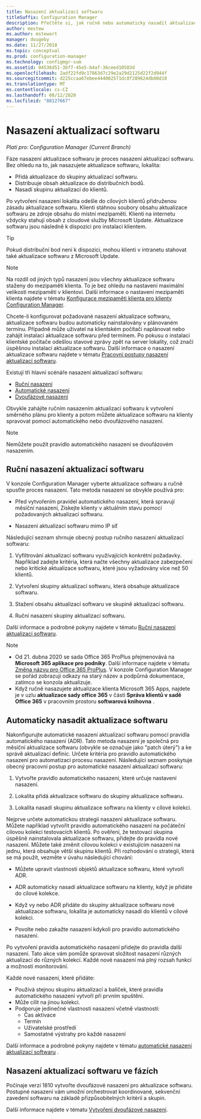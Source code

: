 ```yaml
---
title: Nasazení aktualizací softwaru
titleSuffix: Configuration Manager
description: Přečtěte si, jak ručně nebo automaticky nasadit aktualizace softwaru v konzole Configuration Manager.
author: mestew
ms.author: mstewart
manager: dougeby
ms.date: 11/27/2018
ms.topic: conceptual
ms.prod: configuration-manager
ms.technology: configmgr-sum
ms.assetid: 04536d51-3bf7-45e5-b4af-36ceed10583d
ms.openlocfilehash: 2adf22fd9c17863d7c29e2a29d2125d22f2d944f
ms.sourcegitcommit: d225ccaa67ebee444002571dc8f289624db80d10
ms.translationtype: MT
ms.contentlocale: cs-CZ
ms.lasthandoff: 08/12/2020
ms.locfileid: "88127667"
---
```

# <a name="deploy-software-updates"></a>Nasazení aktualizací softwaru  

*Platí pro: Configuration Manager (Current Branch)*

Fáze nasazení aktualizace softwaru je proces nasazení aktualizací softwaru. Bez ohledu na to, jak nasazujete aktualizace softwaru, lokalita:
- Přidá aktualizace do skupiny aktualizací softwaru.
- Distribuuje obsah aktualizace do distribučních bodů.
- Nasadí skupinu aktualizací do klientů.  

Po vytvoření nasazení lokalita odešle do cílových klientů přidruženou zásadu aktualizace softwaru. Klienti stáhnou soubory obsahu aktualizace softwaru ze zdroje obsahu do místní mezipaměti. Klienti na internetu vždycky stahují obsah z cloudové služby Microsoft Update. Aktualizace softwaru jsou následně k dispozici pro instalaci klientem.   

> [!Tip]  
>  Pokud distribuční bod není k dispozici, mohou klienti v intranetu stahovat také aktualizace softwaru z Microsoft Update.  

> [!NOTE]  
>  Na rozdíl od jiných typů nasazení jsou všechny aktualizace softwaru staženy do mezipaměti klienta. To je bez ohledu na nastavení maximální velikosti mezipaměti v klientovi. Další informace o nastavení mezipaměti klienta najdete v tématu [Konfigurace mezipaměti klienta pro klienty Configuration Manager](../../core/clients/manage/manage-clients.md#BKMK_ClientCache).  

Chcete-li konfigurovat požadované nasazení aktualizace softwaru, aktualizace softwaru budou automaticky nainstalovány v plánovaném termínu. Případně může uživatel na klientském počítači naplánovat nebo zahájit instalaci aktualizace softwaru před termínem. Po pokusu o instalaci klientské počítače odešlou stavové zprávy zpět na server lokality, což značí úspěšnou instalaci aktualizace softwaru. Další informace o nasazení aktualizace softwaru najdete v tématu [Pracovní postupy nasazení aktualizací softwaru](../understand/software-updates-introduction.md#BKMK_DeploymentWorkflows).  

Existují tři hlavní scénáře nasazení aktualizací softwaru: 
- [Ruční nasazení](#BKMK_ManualDeployment)  
- [Automatické nasazení](#bkmk_auto)  
- [Dvoufázové nasazení](#bkmk_phased)  

Obvykle zahájíte ručním nasazením aktualizací softwaru k vytvoření směrného plánu pro klienty a potom můžete aktualizace softwaru na klienty spravovat pomocí automatického nebo dvoufázového nasazení.  

> [!Note]  
> Nemůžete použít pravidlo automatického nasazení se dvoufázovém nasazením.



## <a name="manually-deploy-software-updates"></a><a name="BKMK_ManualDeployment"></a>Ruční nasazení aktualizací softwaru
V konzole Configuration Manager vyberte aktualizace softwaru a ručně spusťte proces nasazení. Tato metoda nasazení se obvykle používá pro:  

- Před vytvořením pravidel automatického nasazení, která spravují měsíční nasazení, Získejte klienty v aktuálním stavu pomocí požadovaných aktualizací softwaru.  

- Nasazení aktualizací softwaru mimo IP síť  


Následující seznam shrnuje obecný postup ručního nasazení aktualizací softwaru:  

1. Vyfiltrování aktualizací softwaru využívajících konkrétní požadavky. Například zadejte kritéria, která načte všechny aktualizace zabezpečení nebo kritické aktualizace softwaru, které jsou vyžadovány více než 50 klientů.  

2. Vytvoření skupiny aktualizací softwaru, která obsahuje aktualizace softwaru.  

3. Stažení obsahu aktualizací softwaru ve skupině aktualizací softwaru.  

4. Ruční nasazení skupiny aktualizací softwaru.  

Další informace a podrobné pokyny najdete v tématu [Ruční nasazení aktualizací softwaru](manually-deploy-software-updates.md).

> [!Note]
> - Od 21. dubna 2020 se sada Office 365 ProPlus přejmenovává na **Microsoft 365 aplikace pro podniky**. Další informace najdete v tématu [Změna názvu pro Office 365 ProPlus](https://docs.microsoft.com/deployoffice/name-change). V konzole Configuration Manager se pořád zobrazují odkazy na starý název a podpůrná dokumentace, zatímco se konzola aktualizuje.
> - Když ručně nasazujete aktualizace klienta Microsoft 365 Apps, najdete je v uzlu **aktualizace sady office 365** v části **Správa klientů v sadě Office 365** v pracovním prostoru **softwarová knihovna** . 

## <a name="automatically-deploy-software-updates"></a><a name="bkmk_auto"></a>Automaticky nasadit aktualizace softwaru

Nakonfigurujte automatické nasazení aktualizací softwaru pomocí pravidla automatického nasazení (ADR). Tato metoda nasazení je společná pro měsíční aktualizace softwaru (obvykle se označuje jako "patch úterý") a ke správě aktualizací definic. Určete kritéria pro pravidlo automatického nasazení pro automatizaci procesu nasazení. Následující seznam poskytuje obecný pracovní postup pro automatické nasazení aktualizací softwaru:  

1.  Vytvořte pravidlo automatického nasazení, které určuje nastavení nasazení.  

2.  Lokalita přidá aktualizace softwaru do skupiny aktualizace softwaru.  

3.  Lokalita nasadí skupinu aktualizace softwaru na klienty v cílové kolekci.  

Nejprve určete automatickou strategii nasazení aktualizace softwaru. Můžete například vytvořit pravidlo automatického nasazení na počáteční cílovou kolekci testovacích klientů. Po ověření, že testovací skupina úspěšně nainstalovala aktualizace softwaru, přidejte do pravidla nové nasazení. Můžete také změnit cílovou kolekci v existujícím nasazení na jednu, která obsahuje větší skupinu klientů. Při rozhodování o strategii, která se má použít, vezměte v úvahu následující chování:  

- Můžete upravit vlastnosti objektů aktualizace softwaru, které vytvoří ADR.   

- ADR automaticky nasadí aktualizace softwaru na klienty, když je přidáte do cílové kolekce.  

- Když vy nebo ADR přidáte do skupiny aktualizace softwaru nové aktualizace softwaru, lokalita je automaticky nasadí do klientů v cílové kolekci.  

- Povolte nebo zakažte nasazení kdykoli pro pravidlo automatického nasazení.  


Po vytvoření pravidla automatického nasazení přidejte do pravidla další nasazení. Tato akce vám pomůže spravovat složitost nasazení různých aktualizací do různých kolekcí. Každé nové nasazení má plný rozsah funkcí a možností monitorování.  

Každé nové nasazení, které přidáte:  

- Používá stejnou skupinu aktualizací a balíček, které pravidla automatického nasazení vytvoří při prvním spuštění.  
- Může cílit na jinou kolekci.  
- Podporuje jedinečné vlastnosti nasazení včetně vlastností:  
  -   Čas aktivace  
  -   Termín  
  -   Uživatelské prostředí  
  -   Samostatné výstrahy pro každé nasazení  


Další informace a podrobné pokyny najdete v tématu [automatické nasazení aktualizací softwaru](automatically-deploy-software-updates.md) .



## <a name="deploy-software-updates-in-phases"></a><a name="bkmk_phased"></a>Nasazení aktualizací softwaru ve fázích

<!--1358146-->
Počínaje verzí 1810 vytvořte dvoufázové nasazení pro aktualizace softwaru. Postupné nasazení vám umožní orchestrovat koordinované, sekvenční zavedení softwaru na základě přizpůsobitelných kritérií a skupin.

Další informace najdete v tématu [Vytvoření dvoufázové nasazení](../../osd/deploy-use/create-phased-deployment-for-task-sequence.md?toc=/sccm/sum/toc.json&bc=/sccm/sum/breadcrumb/toc.json).

